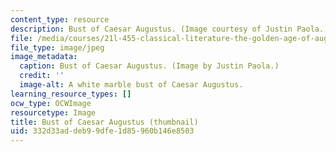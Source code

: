 ```yaml
---
content_type: resource
description: Bust of Caesar Augustus. (Image courtesy of Justin Paola.)
file: /media/courses/21l-455-classical-literature-the-golden-age-of-augustan-rome-fall-2004/332d33addeb99dfe1d85960b146e8503_21l-455f04-th.jpg
file_type: image/jpeg
image_metadata:
  caption: Bust of Caesar Augustus. (Image by Justin Paola.)
  credit: ''
  image-alt: A white marble bust of Caesar Augustus.
learning_resource_types: []
ocw_type: OCWImage
resourcetype: Image
title: Bust of Caesar Augustus (thumbnail)
uid: 332d33ad-deb9-9dfe-1d85-960b146e8503
---
```

